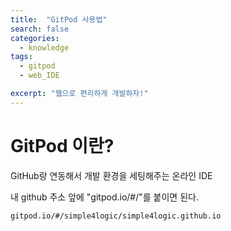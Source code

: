 ```yaml
---
title:  "GitPod 사용법"
search: false
categories: 
  - knowledge
tags:
  - gitpod
  - web_IDE

excerpt: "웹으로 편리하게 개발하자!"
---
```


# GitPod 이란?

GitHub랑 연동해서 개발 환경을 세팅해주는 온라인 IDE

내 github 주소 앞에 "gitpod.io/#/"를 붙이면 된다.

```
gitpod.io/#/simple4logic/simple4logic.github.io
```